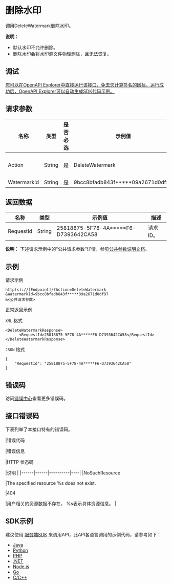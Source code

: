 # 删除水印

调用DeleteWatermark删除水印。

**说明：**

-   默认水印不允许删除。
-   删除水印会将水印源文件物理删除，且无法恢复。

## 调试

[您可以在OpenAPI Explorer中直接运行该接口，免去您计算签名的困扰。运行成功后，OpenAPI Explorer可以自动生成SDK代码示例。](https://api.aliyun.com/#product=vod&api=DeleteWatermark&type=RPC&version=2017-03-21)

## 请求参数

|名称|类型|是否必选|示例值|描述|
|--|--|----|---|--|
|Action|String|是|DeleteWatermark|系统规定参数，取值：**DeleteWatermark**。 |
|WatermarkId|String|是|9bcc8bfadb843f\*\*\*\*\*09a2671d0df97|水印ID。 |

## 返回数据

|名称|类型|示例值|描述|
|--|--|---|--|
|RequestId|String|25818875-5F78-4A\*\*\*\*\*F6-D7393642CA58|请求ID。 |

**说明：** 下述请求示例中的“公共请求参数”详情，参见[公共参数说明文档](~~44432~~)。

## 示例

请求示例

```
http(s)://[Endpoint]/?Action=DeleteWatermark
&WatermarkId=9bcc8bfadb843f*****09a2671d0df97
&<公共请求参数>
```

正常返回示例

`XML` 格式

```
<DeleteWatermarkResponse>
      <RequestId>25818875-5F78-4A*****F6-D7393642CA58</RequestId>
</DeleteWatermarkResponse>
```

`JSON` 格式

```
{
    "RequestId": "25818875-5F78-4A*****F6-D7393642CA58"
}
```

## 错误码

访问[错误中心](https://error-center.aliyun.com/status/product/vod)查看更多错误码。

## 接口错误码

下表列举了本接口特有的错误码。

|错误代码

|错误信息

|HTTP 状态码

|说明 |
|------|------|----------|----|
|NoSuchResource

|The specified resource %s does not exist.

|404

|用户相关的资源数据不存在， %s表示具体资源信息。 |

## SDK示例

建议使用 [服务端SDK](~~101789~~) 来调用API，此API各语言调用的示例代码，请参考如下：

-   [Java](https://help.aliyun.com/document_detail/98746.html?spm=a2c4g.11186623.2.19.456c782aJIKipI#DeleteWatermark)
-   [Python](https://help.aliyun.com/document_detail/101247.html?spm=a2c4g.11186623.2.20.456c782aJIKipI#DeleteWatermark)
-   [PHP](https://help.aliyun.com/document_detail/101206.html?spm=a2c4g.11186623.2.21.456c782aJIKipI#DeleteWatermark)
-   [.NET](https://help.aliyun.com/document_detail/100841.html?spm=a2c4g.11186623.2.22.456c782aJIKipI#DeleteWatermark)
-   [Node.js](https://help.aliyun.com/document_detail/101560.html?spm=a2c4g.11186623.2.23.456c782aJIKipI#DeleteWatermark)
-   [Go](https://help.aliyun.com/document_detail/101578.html?spm=a2c4g.11186623.2.24.456c782aJIKipI#DeleteWatermark)
-   [C/C++](https://help.aliyun.com/document_detail/102958.html?spm=a2c4g.11186623.2.25.456c782aJIKipI#DeleteWatermark)

